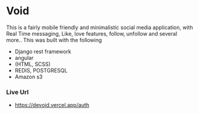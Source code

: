# Void
This is a fairly mobile friendly and minimalistic social media application, with Real Time messaging, Like, love features, follow, unfollow and several more..
This was built with the following
- Django rest framework
- angular
- (HTML, SCSS)
- REDIS, POSTGRESQL
- Amazon s3

### Live Url
- https://devoid.vercel.app/auth

